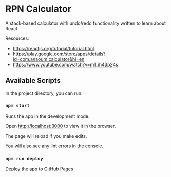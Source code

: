 # RPN Calculator

A stack-based calculator with undo/redo functionality written to learn about React.

Resources:

- https://reactjs.org/tutorial/tutorial.html
- https://play.google.com/store/apps/details?id=com.anaoum.calculator&hl=en
- https://www.youtube.com/watch?v=m1_ih43p24s

## Available Scripts

In the project directory, you can run:

### `npm start`

Runs the app in the development mode.

Open [http://localhost:3000](http://localhost:3000) to view it in the browser.

The page will reload if you make edits.

You will also see any lint errors in the console.

### `npm run deploy`

Deploy the app to GitHub Pages
